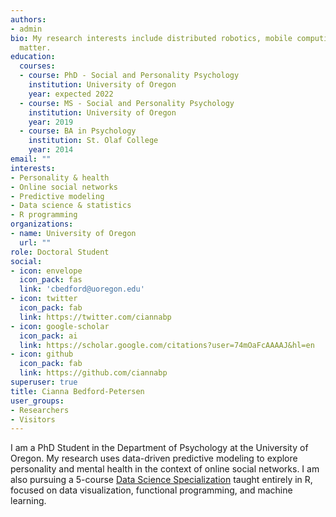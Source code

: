 ```yaml
---
authors:
- admin
bio: My research interests include distributed robotics, mobile computing and programmable
  matter.
education:
  courses:
  - course: PhD - Social and Personality Psychology 
    institution: University of Oregon
    year: expected 2022
  - course: MS - Social and Personality Psychology
    institution: University of Oregon
    year: 2019
  - course: BA in Psychology
    institution: St. Olaf College
    year: 2014
email: ""
interests:
- Personality & health
- Online social networks
- Predictive modeling
- Data science & statistics
- R programming
organizations:
- name: University of Oregon
  url: ""
role: Doctoral Student
social:
- icon: envelope
  icon_pack: fas
  link: 'cbedford@uoregon.edu'
- icon: twitter
  icon_pack: fab
  link: https://twitter.com/ciannabp
- icon: google-scholar
  icon_pack: ai
  link: https://scholar.google.com/citations?user=74mOaFcAAAAJ&hl=en
- icon: github
  icon_pack: fab
  link: https://github.com/ciannabp
superuser: true
title: Cianna Bedford-Petersen
user_groups:
- Researchers
- Visitors
---
```


I am a PhD Student in the Department of Psychology at the University of Oregon. My research uses data-driven predictive modeling to explore personality and mental health in the context of online social networks. I am also pursuing a 5-course [Data Science Specialization](https://github.com/uo-datasci-specialization) taught entirely in R, focused on data visualization, functional programming, and machine learning.
